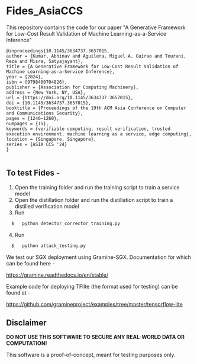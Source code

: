 # Fides_AsiaCCS
This repository contains the code for our paper "A Generative Framework for Low-Cost Result Validation of Machine Learning-as-a-Service Inference"

```
@inproceedings{10.1145/3634737.3657015,
author = {Kumar, Abhinav and Aguilera, Miguel A. Guirao and Tourani, Reza and Misra, Satyajayant},
title = {A Generative Framework for Low-Cost Result Validation of Machine Learning-as-a-Service Inference},
year = {2024},
isbn = {9798400704826},
publisher = {Association for Computing Machinery},
address = {New York, NY, USA},
url = {https://doi.org/10.1145/3634737.3657015},
doi = {10.1145/3634737.3657015},
booktitle = {Proceedings of the 19th ACM Asia Conference on Computer and Communications Security},
pages = {1246–1260},
numpages = {15},
keywords = {verifiable computing, result verification, trusted execution environment, machine learning as a service, edge computing},
location = {Singapore, Singapore},
series = {ASIA CCS '24}
}


```
## To test Fides -

1) Open the training folder and run the training script to train a service model
2) Open the distillation folder and run the distillation script to train a distilled verification model
3) Run
  ```bash
	$   python detector_corrector_training.py
```

4) Run
  ```bash
	$   python attack_testing.py
```
We test our SGX deployment using Gramine-SGX. Documentation for which can be found here -

https://gramine.readthedocs.io/en/stable/

Example code for deploying TFlite (the format used for testing) can be found at - 

https://github.com/gramineproject/examples/tree/master/tensorflow-lite


## Disclaimer

**DO NOT USE THIS SOFTWARE TO SECURE ANY 
REAL-WORLD DATA OR COMPUTATION!**

This software is a proof-of-concept, meant for 
testing purposes only.
